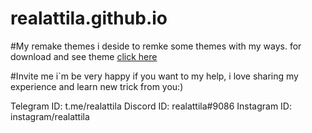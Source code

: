 # realattila.github.io


#My remake themes
i deside to remke some themes with my ways.
for download and see theme [click here](https://github.com/realattila/realattila.github.io/tree/master/templates)


#Invite me
i`m be very happy if you want to my help, i love sharing my experience and learn new trick from you:)

Telegram ID: t.me/realattila
Discord ID: realattila#9086
Instagram ID: instagram/realattila
